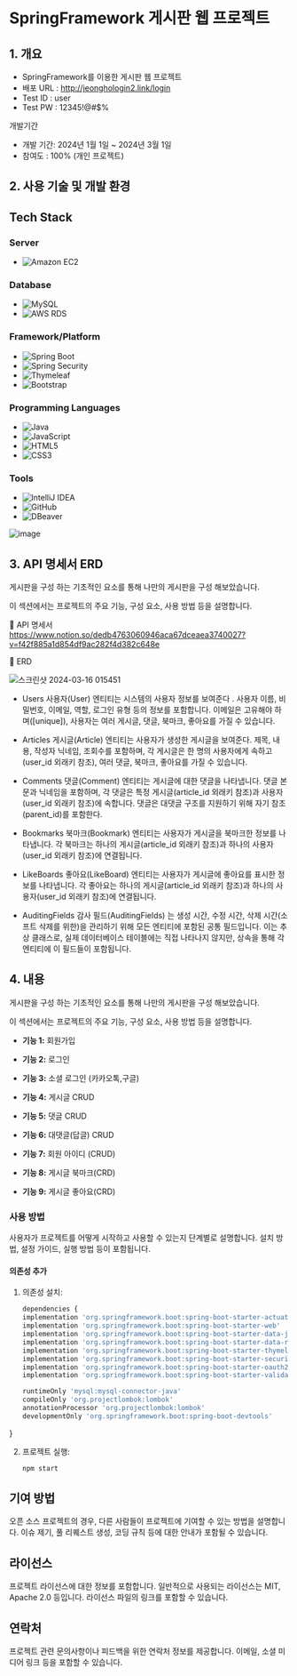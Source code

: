 # SpringFramework 게시판 웹 프로젝트

## 1. 개요

* SpringFramework를 이용한 게시판 웹 프로젝트
* 배포 URL : http://jeonghologin2.link/login
* Test ID : user
* Test PW : 12345!@#$%



개발기간
* 개발 기간: 2024년 1월 1일 ~ 2024년 3월 1일
* 참여도 : 100% (개인 프로젝트)

  

## 2. 사용 기술 및 개발 환경


## Tech Stack



### Server
- ![Amazon EC2](https://img.shields.io/badge/Amazon%20EC2-FF9900?style=for-the-badge&logo=Amazon%20EC2&logoColor=white)
  
### Database
- ![MySQL](https://img.shields.io/badge/MySQL-4479A1?style=for-the-badge&logo=MySQL&logoColor=white) 
- ![AWS RDS](https://img.shields.io/badge/AWS%20RDS-FF9900?style=for-the-badge&logo=amazonaws&logoColor=white) 

### Framework/Platform
- ![Spring Boot](https://img.shields.io/badge/springboot-6DB33F.svg?&style=for-the-badge&logo=springboot&logoColor=FFFFFF) 
- ![Spring Security](https://img.shields.io/badge/Spring%20Security-6DB33F?style=for-the-badge&logo=Spring%20Security&logoColor=white) 
- ![Thymeleaf](https://img.shields.io/badge/Thymeleaf-005F0F?style=for-the-badge&logo=Thymeleaf&logoColor=white) 
- ![Bootstrap](https://img.shields.io/badge/Bootstrap-563D7C?style=for-the-badge&logo=bootstrap&logoColor=white) 

### Programming Languages
- ![Java](https://img.shields.io/badge/Java-007396.svg?&style=for-the-badge&logo=Java&logoColor=white) 
- ![JavaScript](https://img.shields.io/badge/javascript-F7DF1E.svg?&style=for-the-badge&logo=javascript&logoColor=FFFFFF) 
- ![HTML5](https://img.shields.io/badge/html5-E34F26.svg?&style=for-the-badge&logo=html5&logoColor=FFFFFF) 
- ![CSS3](https://img.shields.io/badge/css3-1572B6.svg?&style=for-the-badge&logo=css3&logoColor=FFFFFF+) 

### Tools
- ![IntelliJ IDEA](https://img.shields.io/badge/IntelliJ-000000?style=for-the-badge&logo=intellijidea&logoColor=white) 
- ![GitHub](https://img.shields.io/badge/GitHub-100000?style=for-the-badge&logo=github&logoColor=white) 
- ![DBeaver](https://img.shields.io/badge/DBeaver-A1A1A1?style=for-the-badge&logo=DBeaver&logoColor=white) 

![image](https://github.com/jeongho22/Board_personal/assets/96859291/d11ce0c2-1744-49aa-9065-7c4ad9c0b11b)


## 3. API 명세서 ERD


게시판을 구성 하는 기초적인 요소를 통해 나만의 게시판을 구성 해보았습니다.

이 섹션에서는 프로젝트의 주요 기능, 구성 요소, 사용 방법 등을 설명합니다. 

📃 API 명세서
https://www.notion.so/dedb4763060946aca67dceaea3740027?v=f42f885a1d854df9ac282f4d382c648e


📌 ERD

![스크린샷 2024-03-16 015451](https://github.com/jeongho22/Board_personal/assets/96859291/5593c76a-b7cc-41f0-a2a3-035dbd1945ca)


* Users
사용자(User) 엔티티는 시스템의 사용자 정보를 보여준다 . 사용자 이름, 비밀번호, 이메일, 역할, 로그인 유형 등의 정보를 포함합니다. 이메일은 고유해야 하며([unique]), 사용자는 여러 게시글, 댓글, 북마크, 좋아요를 가질 수 있습니다.

* Articles
게시글(Article) 엔티티는 사용자가 생성한 게시글을 보여준다. 제목, 내용, 작성자 닉네임, 조회수를 포함하며, 각 게시글은 한 명의 사용자에게 속하고(user_id 외래키 참조), 여러 댓글, 북마크, 좋아요를 가질 수 있습니다.

* Comments
댓글(Comment) 엔티티는 게시글에 대한 댓글을 나타냅니다. 댓글 본문과 닉네임을 포함하며, 각 댓글은 특정 게시글(article_id 외래키 참조)과 사용자(user_id 외래키 참조)에 속합니다. 댓글은 대댓글 구조를 지원하기 위해 자기 참조(parent_id)를 포함한다.

* Bookmarks
북마크(Bookmark) 엔티티는 사용자가 게시글을 북마크한 정보를 나타냅니다. 각 북마크는 하나의 게시글(article_id 외래키 참조)과 하나의 사용자(user_id 외래키 참조)에 연결됩니다.

* LikeBoards
좋아요(LikeBoard) 엔티티는 사용자가 게시글에 좋아요를 표시한 정보를 나타냅니다. 각 좋아요는 하나의 게시글(article_id 외래키 참조)과 하나의 사용자(user_id 외래키 참조)에 연결됩니다.

* AuditingFields
감사 필드(AuditingFields) 는 생성 시간, 수정 시간, 삭제 시간(소프트 삭제를 위한)을 관리하기 위해 모든 엔티티에 포함된 공통 필드입니다. 이는 추상 클래스로, 실제 데이터베이스 테이블에는 직접 나타나지 않지만, 상속을 통해 각 엔티티에 이 필드들이 포함됩니다.




## 4. 내용

게시판을 구성 하는 기초적인 요소를 통해 나만의 게시판을 구성 해보았습니다.

이 섹션에서는 프로젝트의 주요 기능, 구성 요소, 사용 방법 등을 설명합니다. 



- **기능 1:**  회원가입


  
- **기능 2:**  로그인



- **기능 3:** 소셜 로그인 (카카오톡,구글)



- **기능 4:** 게시글 CRUD



- **기능 5:** 댓글 CRUD



- **기능 6:** 대댓글(답글) CRUD



- **기능 7:** 회원 아이디 (CRUD)



- **기능 8:** 게시글 북마크(CRD)



- **기능 9:** 게시글 좋아요(CRD)























### 사용 방법

사용자가 프로젝트를 어떻게 시작하고 사용할 수 있는지 단계별로 설명합니다. 설치 방법, 설정 가이드, 실행 방법 등이 포함됩니다.

#### 의존성 추가 

1. 의존성 설치:

    ```bash
    dependencies {
	implementation 'org.springframework.boot:spring-boot-starter-actuator'
	implementation 'org.springframework.boot:spring-boot-starter-web'
	implementation 'org.springframework.boot:spring-boot-starter-data-jpa'
	implementation 'org.springframework.boot:spring-boot-starter-data-rest'
	implementation 'org.springframework.boot:spring-boot-starter-thymeleaf'
	implementation 'org.springframework.boot:spring-boot-starter-security'
	implementation 'org.springframework.boot:spring-boot-starter-oauth2-client'
	implementation 'org.springframework.boot:spring-boot-starter-validation'

	runtimeOnly 'mysql:mysql-connector-java'
	compileOnly 'org.projectlombok:lombok'
	annotationProcessor 'org.projectlombok:lombok'
	developmentOnly 'org.springframework.boot:spring-boot-devtools'
}

2. 프로젝트 실행:

    ```bash
    npm start
    ```

## 기여 방법

오픈 소스 프로젝트의 경우, 다른 사람들이 프로젝트에 기여할 수 있는 방법을 설명합니다. 이슈 제기, 풀 리퀘스트 생성, 코딩 규칙 등에 대한 안내가 포함될 수 있습니다.

## 라이선스

프로젝트 라이선스에 대한 정보를 포함합니다. 일반적으로 사용되는 라이선스는 MIT, Apache 2.0 등입니다. 라이선스 파일의 링크를 포함할 수 있습니다.

## 연락처

프로젝트 관련 문의사항이나 피드백을 위한 연락처 정보를 제공합니다. 이메일, 소셜 미디어 링크 등을 포함할 수 있습니다.
